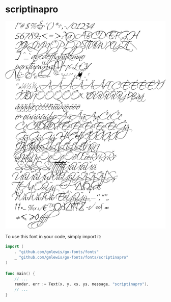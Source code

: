 # scriptinapro

![scriptinapro](scriptinapro.png)

To use this font in your code, simply import it:

```go
import (
	. "github.com/gmlewis/go-fonts/fonts"
	_ "github.com/gmlewis/go-fonts/fonts/scriptinapro"
)

func main() {
	// ...
	render, err := Text(x, y, xs, ys, message, "scriptinapro"),
	// ...
}
```
